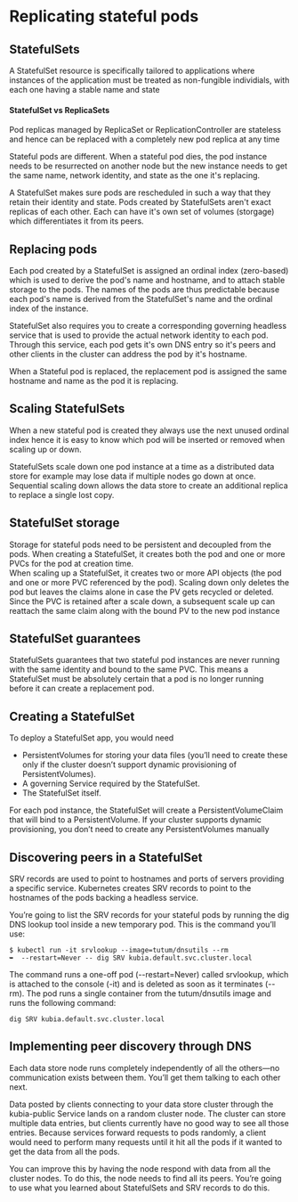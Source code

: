 # Replicating stateful pods

## StatefulSets

A StatefulSet resource is specifically tailored to applications where instances of the application must be treated as non-fungible individials, with each one having a stable name and state

#### StatefulSet vs ReplicaSets

Pod replicas managed by ReplicaSet or ReplicationController are stateless and hence can be replaced with a completely new pod replica at any time

Stateful pods are different. When a stateful pod dies, the pod instance needs to be resurrected on another node but the new instance needs to get the same name, network identity, and state as the one it's replacing.

A StatefulSet makes sure pods are rescheduled in such a way that they retain their identity and state. Pods created by StatefulSets aren't exact replicas of each other. Each can have it's own set of volumes (storgage) which differentiates it from its peers.

## Replacing pods
Each pod created by a StatefulSet is assigned an ordinal index (zero-based) which is used to derive the pod's name and hostname, and to attach stable storage to the pods. The names of the pods are thus predictable because each pod's name is derived from the StatefulSet's name and the ordinal index of the instance.

StatefulSet also requires you to create a corresponding governing headless service that is used to provide the actual network identity to each pod. Through this service, each pod gets it's own DNS entry so it's peers and other clients in the cluster can address the pod by it's hostname.

When a Stateful pod is replaced, the replacement pod is assigned the same hostname and name as the pod it is replacing.

## Scaling StatefulSets

When a new stateful pod is created they always use the next unused ordinal index hence it is easy to know which pod will be inserted or removed when scaling up or down.

StatefulSets scale down one pod instance at a time as a distributed data store for example may lose data if multiple nodes go down at once. Sequential scaling down allows the data store to create an additional replica to replace a single lost copy.

## StatefulSet storage

Storage for stateful pods need to be persistent and decoupled from the pods. 
When creating a StatefulSet, it creates both the pod and one or more PVCs for the pod at creation time.  
When scaling up a StatefulSet, it creates two or more API objects (the pod and one or more PVC referenced by the pod). Scaling down only deletes the pod but leaves the claims alone in case the PV gets recycled or deleted. Since the PVC is retained after a scale down, a subsequent scale up can reattach the same claim along with the bound PV to the new pod instance

## StatefulSet guarantees

StatefulSets guarantees that two stateful pod instances are never running with the same identity and bound to the same PVC. This means a StatefulSet must be absolutely certain that a pod is no longer running before it can create a replacement pod.

## Creating a StatefulSet

To deploy a StatefulSet app, you would need
* PersistentVolumes for storing your data files (you’ll need to create these only if the cluster doesn’t support dynamic provisioning of PersistentVolumes).
* A governing Service required by the StatefulSet.
* The StatefulSet itself.

For each pod instance, the StatefulSet will create a PersistentVolumeClaim that will bind to a PersistentVolume. If your cluster supports dynamic provisioning, you don’t need to create any PersistentVolumes manually

## Discovering peers in a StatefulSet

SRV records are used to point to hostnames and ports of servers providing a specific service. Kubernetes creates SRV records to point to the hostnames of the pods backing a headless service.

You’re going to list the SRV records for your stateful pods by running the dig DNS lookup tool inside a new temporary pod. This is the command you’ll use:

```
$ kubectl run -it srvlookup --image=tutum/dnsutils --rm
➥  --restart=Never -- dig SRV kubia.default.svc.cluster.local
```
The command runs a one-off pod (--restart=Never) called srvlookup, which is attached to the console (-it) and is deleted as soon as it terminates (--rm). The pod runs a single container from the tutum/dnsutils image and runs the following command:
```
dig SRV kubia.default.svc.cluster.local
```

## Implementing peer discovery through DNS

Each data store node runs completely independently of all the others—no communication exists between them. You’ll get them talking to each other next.

Data posted by clients connecting to your data store cluster through the kubia-public Service lands on a random cluster node. The cluster can store multiple data entries, but clients currently have no good way to see all those entries. Because services forward requests to pods randomly, a client would need to perform many requests until it hit all the pods if it wanted to get the data from all the pods.

You can improve this by having the node respond with data from all the cluster nodes. To do this, the node needs to find all its peers. You’re going to use what you learned about StatefulSets and SRV records to do this.